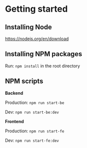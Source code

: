 # Getting started

## Installing Node

https://nodejs.org/en/download

## Installing NPM packages

Run: `npm install` in the root directory

## NPM scripts

**Backend**

Production: `npm run start-be`

Dev: `npm run start-be:dev`

**Frontend**

Production: `npm run start-fe`

Dev: `npm run start-fe:dev`
